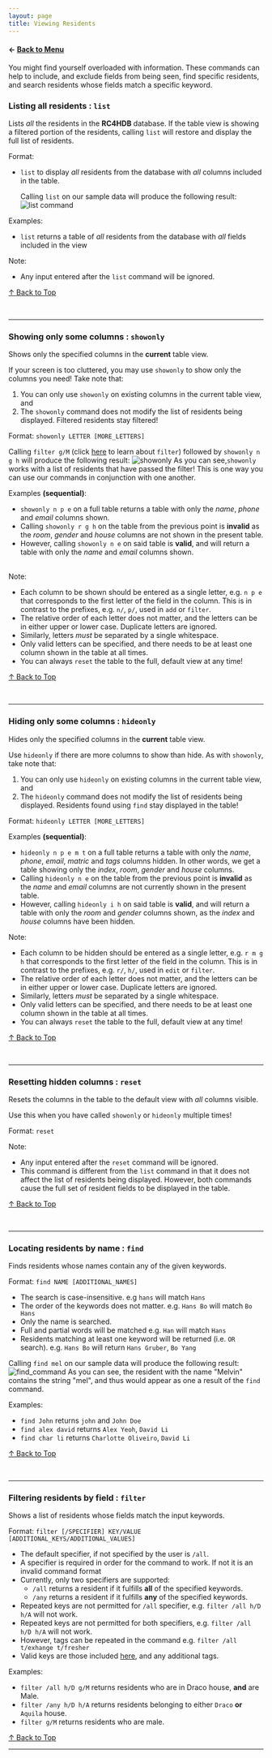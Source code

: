 ```yaml
---
layout: page
title: Viewing Residents
---
```


#### ← [Back to Menu](../UserGuide.md)

You might find yourself overloaded with information. These commands can help to include, and exclude
fields from being seen, find specific residents, and search residents whose fields match a specific keyword.

### Listing all residents : `list`

Lists *all* the residents in the **RC4HDB** database. If the table view is showing a filtered portion of the residents,
calling `list` will restore and display the full list of residents.

[comment]: <> (Additionally, you can specify fields &#40;represented as columns&#41; to be **included** or **excluded** as well!)

[comment]: <> (This can be done using `list /i` or `list /e`.)

Format:

- `list` to display *all* residents from the database with *all* columns included in the table.

   Calling `list` on our sample data will produce the following result:
   ![list command](../images/ug-photos/list_command.png)


[comment]: <> (- `list /i LETTER [MORE_LETTERS]` to display *all* residents in **RC4HDB** while **including** only the fields)

[comment]: <> (   corresponding to the specified letters)


[comment]: <> (- `list /e LETTER [MORE_LETTERS]` to display *all* residents in **RC4HDB** while **excluding** only the fields)

[comment]: <> (   corresponding to the specified letters)

[comment]: <> (  Calling `list /i n p e` or `list /e i r g h m t` would both produce the following result:)

[comment]: <> (![list command]&#40;../images/ug-photos/list_i_list_e_command.png&#41;)

Examples:

- `list` returns a table of *all* residents from the database with *all* fields included in the view

[comment]: <> (- `list /i n p e` returns a table with only the *name*, *phone* and *email* fields included in the view)

[comment]: <> (- `list /e r g h` returns a table with all fields except *room*, *gender* and *house* included in the view)

Note:

- Any input entered after the `list` command will be ignored.

[comment]: <> (- Each field to be included or excluded from the table should be entered as a *single letter*, that is, )

[comment]: <> (  the first letter of the corresponding field name.)

[comment]: <> (- The relative order of each letter *does not matter*, and the letters can be in either upper or lower case. )

[comment]: <> (  Duplicate letters are ignored.)

[comment]: <> (- Only letters corresponding to the first letter of a valid field in the table can be specified, )

[comment]: <> (  *any other letter will be considered invalid*.)

[comment]: <> (- Letters *must* be separated by a single whitespace. )

[comment]: <> (- There needs to be at least one field &#40;and hence column&#41; included in the table view at all times.)

[comment]: <> (<div markdown="span" class="alert alert-primary">:bulb: **Tip:**)

[comment]: <> (*&#40;For advanced users!&#41;* The `list` command, as well as the `list /i` and `list /e` extensions, are )

[comment]: <> ([*idempotent*]&#40;glossary.md#idempotent&#41; and [*state-independent*]&#40;glossary.md#state-independent&#41;. This means that)

[comment]: <> (using the `list` command with a set of *&#40;optional&#41;* letters will return the same result regardless of what the current )

[comment]: <> (table looks like. Calling the same command again will not change the table view any further.)

[comment]: <> (</div>)



[↑ Back to Top](#back-to-menu)

<br>

---

### Showing only some columns : `showonly`

Shows only the specified columns in the **current** table view.

If your screen is too cluttered, you may use `showonly` to show only the columns you need! 
Take note that:

1. You can only use `showonly` on existing columns in the current table view, and
2. The `showonly` command does not modify the list of residents being displayed. Filtered residents stay filtered!

Format: `showonly LETTER [MORE_LETTERS]`

Calling `filter g/M` (click [here](#filtering-residents-by-field--filter) to learn about `filter`) followed by `showonly n g h` will produce the following result:
![showonly](../images/ug-photos/showonly_command.png)
As you can see,`showonly` works with a list of residents that have passed the filter! This is one way you can use our commands in conjunction with one another.

Examples **(sequential)**:

- `showonly n p e` on a full table returns a table with only the *name*, *phone* and *email* columns shown.
- Calling `showonly r g h` on the table from the previous point is **invalid** as the *room*, *gender* and 
  *house* columns are not shown in the present table.
- However, calling `showonly n e` on said table is **valid**, and will return a table with only the *name* and 
  *email* columns shown.

<br>
Note:

- Each column to be shown should be entered as a single letter, e.g. `n p e` that corresponds to the first 
  letter of the field in the column. This is in contrast to the prefixes, e.g. `n/`, `p/`, used in `add` or `filter`.
- The relative order of each letter does not matter, and the letters can be in either upper or lower case. 
  Duplicate letters are ignored.
- Similarly, letters *must* be separated by a single whitespace.
- Only valid letters can be specified, and there needs to be at least one column shown in the table at all times.
- You can always `reset` the table to the full, default view at any time!

[comment]: <> (<div markdown="span" class="alert alert-primary">:bulb: **Tip:**)

[comment]: <> (*&#40;For advanced users!&#41;* Notice that `showonly`, unlike `list /i`, is dependent on the state of the current table.)

[comment]: <> (Hence, some calls to `showonly` may be invalid if the specified columns are not present in the current table view.)

[comment]: <> (</div>)

[↑ Back to Top](#back-to-menu)

<br>

---

### Hiding only some columns : `hideonly`

Hides only the specified columns in the **current** table view.

Use `hideonly` if there are more columns to show than hide. 
As with `showonly`, take note that:

1. You can only use `hideonly` on existing columns in the current table view, and
2. The `hideonly` command does not modify the list of residents being displayed. Residents found using `find` stay 
   displayed in the table!

Format: `hideonly LETTER [MORE_LETTERS]`

Examples **(sequential)**:

- `hideonly n p e m t` on a full table returns a table with only the *name*, *phone*, *email*, *matric* and *tags* 
  columns hidden. In other words, we get a table showing only the *index*, *room*, *gender* and *house* columns.
- Calling `hideonly n e` on the table from the previous point is **invalid** as the *name* and *email* columns are not 
  currently shown in the present table.
- However, calling `hideonly i h` on said table is **valid**, and will return a table with only the *room* and *gender*
  columns shown, as the *index* and *house* columns have been hidden.

Note:

- Each column to be hidden should be entered as a single letter, e.g. `r m g h` that corresponds to the first
  letter of the field in the column. This is in contrast to the prefixes, e.g. `r/`, `h/`, used in `edit` or `filter`.
- The relative order of each letter does not matter, and the letters can be in either upper or lower case. 
  Duplicate letters are ignored.
- Similarly, letters *must* be separated by a single whitespace.
- Only valid letters can be specified, and there needs to be at least one column shown in the table at all times.
- You can always `reset` the table to the full, default view at any time!

[comment]: <> (<div markdown="span" class="alert alert-primary">:bulb: **Tip:**)

[comment]: <> (*&#40;For advanced users!&#41;* Notice that `hideonly`, unlike `list /i`, is dependent on the state of the current table. )

[comment]: <> (Hence, some calls to `hideonly` may be invalid if the specified columns are not present in the current table view.)

[comment]: <> (</div>)

[↑ Back to Top](#back-to-menu)

<br>

---

### Resetting hidden columns : `reset`

Resets the columns in the table to the default view with *all* columns visible.

Use this when you have called `showonly` or `hideonly` multiple times!

Format: `reset`

Note:
- Any input entered after the `reset` command will be ignored.
- This command is different from the `list` command in that it does not affect the list of residents being displayed.
However, both commands cause the full set of resident fields to be displayed in the table.

[↑ Back to Top](#back-to-menu)

<br>

---

### Locating residents by name : `find`

Finds residents whose names contain any of the given keywords.

Format: `find NAME [ADDITIONAL_NAMES]`

* The search is case-insensitive. e.g `hans` will match `Hans`
* The order of the keywords does not matter. e.g. `Hans Bo` will match `Bo Hans`
* Only the name is searched.
* Full and partial words will be matched e.g. `Han` will match `Hans`
* Residents matching at least one keyword will be returned (i.e. `OR` search).
  e.g. `Hans Bo` will return `Hans Gruber`, `Bo Yang`

Calling `find mel` on our sample data will produce the following result:
![find_command](../images/ug-photos/find_command.png)
As you can see, the resident with the name "Melvin" contains the string "mel", and thus would appear as one a result of the `find` command.

Examples:
* `find John` returns `john` and `John Doe`
* `find alex david` returns `Alex Yeoh`, `David Li`
* `find char li` returns `Charlotte Oliveiro`, `David Li`<br>
  <!--- ![result for 'find alex david'](images/findAlexDavidResult.png) --->

[↑ Back to Top](#back-to-menu)

<br>

---

### Filtering residents by field : `filter`
Shows a list of residents whose fields match the input keywords.

Format: `filter [/SPECIFIER] KEY/VALUE [ADDITIONAL_KEYS/ADDITIONAL_VALUES]`

* The default specifier, if not specified by the user is `/all`.
* A specifier is required in order for the command to work. If not it is an invalid command format
* Currently, only two specifiers are supported:
  * `/all` returns a resident if it fulfills **all** of the specified keywords.
  * `/any` returns a resident if it fulfills **any** of the specified keywords.
* Repeated keys are not permitted for `/all` specifier, e.g. `filter /all h/D h/A` will not work.
* Repeated keys are not permitted for both specifiers, e.g. `filter /all h/D h/A` will not work.
* However, tags can be repeated in the command e.g. `filter /all t/exhange t/fresher`
* Valid keys are those included [here](#format-for-resident-fields), and any additional tags.

Examples:
* `filter /all h/D g/M` returns residents who are in Draco house, **and** are Male.
* `filter /any h/D h/A` returns residents belonging to either `Draco` **or** `Aquila` house.
* `filter g/M` returns residents who are male.

[↑ Back to Top](#back-to-menu)

---
